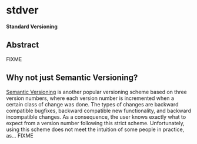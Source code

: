 
stdver
======

**Standard Versioning**

Abstract
--------

FIXME

Why not just Semantic Versioning?
---------------------------------

[Semantic Versioning](https://semver.org) is another popular versioning scheme
based on three version numbers, where each version number is incremented
when a certain class of change was done. The types of changes are
backward compatible bugfixes, backward compatible new functionality, and
backward incompatible changes. As a consequence, the user knows exactly
what to expect from a version number following this strict scheme.
Unfortunately, using this scheme does not meet the intuition of some
people in practice, as... FIXME

